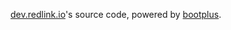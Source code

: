 [dev.redlink.io](http://dev.redlink.io)'s source code, 
powered by [bootplus](http://aozora.github.io/bootplus).
